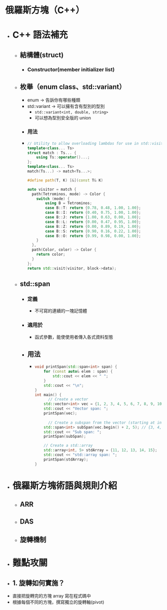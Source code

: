 # 俄羅斯方塊（C++）
- # C++ 語法補充
	- ## 結構體(struct)
		- ### Constructor(member initializer list)
	- ## 枚舉（enum class、std::variant）
		- enum -> 告訴你有哪些種類
		- std::variant -> 可以擁有含有型別的型別
			- `std::variant<int, double, string>`
			- 可以想為型別安全版的 union
		- ###  用法
		- ```cpp
		  // Utility to allow overloading lambdas for use in std::visit
		  template<class... Ts>
		  struct match : Ts... {
		      using Ts::operator()...;
		  };
		  template<class... Ts>
		  match(Ts...) -> match<Ts...>;
		  
		  #define path(T, K) [&](const T& K)
		  
		  auto visitor = match {
		    path(Tetrominos, mode) -> Color {
		      switch (mode) {
		          using B = Tetrominos;
		          case B::T: return {0.78, 0.48, 1.00, 1.00};
		          case B::I: return {0.40, 0.75, 1.00, 1.00};
		          case B::J: return {1.00, 0.63, 0.00, 1.00};
		          case B::L: return {0.00, 0.47, 0.95, 1.00};
		          case B::Z: return {0.00, 0.89, 0.19, 1.00};
		          case B::S: return {0.90, 0.16, 0.22, 1.00};
		          case B::O: return {0.99, 0.98, 0.00, 1.00};
		      }
		    },
		    path(Color, color) -> Color {
		      return color;
		    }
		  };
		  return std::visit(visitor, block->data);
		  ```
	- ## std::span
		- ### 定義
			- 不可寫的連續的一塊記憶體
		- ### 適用於
			- 函式參數，能使使用者傳入各式資料型態
		- ## 用法
			- ```cpp
			  void printSpan(std::span<int> span) {
			      for (const auto& elem : span) {
			          std::cout << elem << " ";
			      }
			      std::cout << "\n";
			  }
			  int main() {
			    	// Create a vector
			      std::vector<int> vec = {1, 2, 3, 4, 5, 6, 7, 8, 9, 10};
			      std::cout << "Vector span: ";
			      printSpan(vec);
			    
			    	// Create a subspan from the vector (starting at index 2, length 5), does not reallocate array
			      std::span<int> subSpan(vec.begin() + 2, 5); // {3, 4, 5, 6, 7}
			      std::cout << "Sub span: ";
			      printSpan(subSpan);
			  
			      // Create a std::array
			      std::array<int, 5> stdArray = {11, 12, 13, 14, 15};
			      std::cout << "std::array span: ";
			      printSpan(stdArray);
			  }
			  ```
- # 俄羅斯方塊術語與規則介紹
	- ## ARR
	- ## DAS
	- ## 旋轉機制
- # 難點攻關
- ## 1. 旋轉如何實施？
- 直接把旋轉完的方塊 array 寫在程式碼中
- 根據每個不同的方塊，撰寫獨立的旋轉軸(pivot)